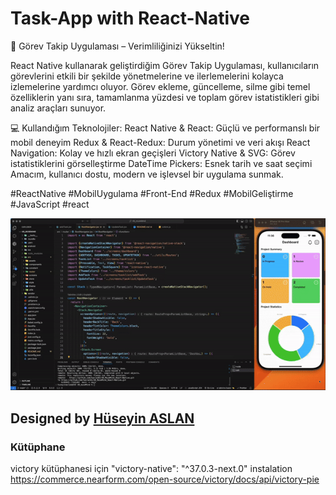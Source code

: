 # Task-App with React-Native


🚀 Görev Takip Uygulaması – Verimliliğinizi Yükseltin!

React Native kullanarak geliştirdiğim Görev Takip Uygulaması, kullanıcıların görevlerini etkili bir şekilde yönetmelerine ve ilerlemelerini kolayca izlemelerine yardımcı oluyor. Görev ekleme, güncelleme, silme gibi temel özelliklerin yanı sıra, tamamlanma yüzdesi ve toplam görev istatistikleri gibi analiz araçları sunuyor.

💻 Kullandığım Teknolojiler:
React Native & React: Güçlü ve performanslı bir mobil deneyim
Redux & React-Redux: Durum yönetimi ve veri akışı
React Navigation: Kolay ve hızlı ekran geçişleri
Victory Native & SVG: Görev istatistiklerini görselleştirme
DateTime Pickers: Esnek tarih ve saat seçimi
Amacım, kullanıcı dostu, modern ve işlevsel bir uygulama sunmak.

#ReactNative #MobilUygulama #Front-End #Redux #MobilGeliştirme #JavaScript #react




![](./src/assets/image/49_museMind-gif-.gif)




##  Designed by <a href="https://www.linkedin.com/in/h%C3%BCseyin-aslan-128519203/" target="_blank">Hüseyin ASLAN</a> 



### Kütüphane

victory kütüphanesi için 
 "victory-native": "^37.0.3-next.0" instalation
https://commerce.nearform.com/open-source/victory/docs/api/victory-pie